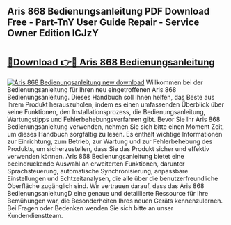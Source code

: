 ## Aris 868 Bedienungsanleitung PDF Download Free - Part-TnY User Guide Repair - Service Owner Edition lCJzY

# <h2><a href="http://df4hioq.blite.top/?on=Aris+868+Bedienungsanleitung">🔗Download 👉🔴 Aris 868 Bedienungsanleitung</a></h2>

[![Aris 868 Bedienungsanleitung new download](https://i.imgur.com/lujVjoI.png)](http://df4hioq.blite.top/?on=Aris+868+Bedienungsanleitung)
Willkommen bei der Bedienungsanleitung für Ihren neu eingetroffenen Aris 868 Bedienungsanleitung. Dieses Handbuch soll Ihnen helfen, das Beste aus Ihrem Produkt herauszuholen, indem es einen umfassenden Überblick über seine Funktionen, den Installationsprozess, die Bedienungsanleitung, Wartungstipps und Fehlerbehebungsverfahren gibt. Bevor Sie Ihr Aris 868 Bedienungsanleitung verwenden, nehmen Sie sich bitte einen Moment Zeit, um dieses Handbuch sorgfältig zu lesen. Es enthält wichtige Informationen zur Einrichtung, zum Betrieb, zur Wartung und zur Fehlerbehebung des Produkts, um sicherzustellen, dass Sie das Produkt sicher und effektiv verwenden können. Aris 868 Bedienungsanleitung bietet eine beeindruckende Auswahl an erweiterten Funktionen, darunter Sprachsteuerung, automatische Synchronisierung, anpassbare Einstellungen und Echtzeitanalysen, die alle über die benutzerfreundliche Oberfläche zugänglich sind. Wir vertrauen darauf, dass das Aris 868 BedienungsanleitungD eine genaue und detaillierte Ressource für Ihre Bemühungen war, die Besonderheiten Ihres neuen Geräts kennenzulernen. Bei Fragen oder Bedenken wenden Sie sich bitte an unser Kundendienstteam.
